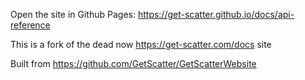 Open the site in Github Pages: https://get-scatter.github.io/docs/api-reference

This is a fork of the dead now https://get-scatter.com/docs site

Built from https://github.com/GetScatter/GetScatterWebsite

